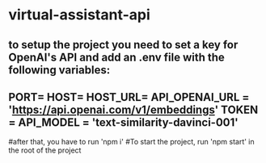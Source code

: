 # virtual-assistant-api

to setup the project you need to set a key for OpenAI's API and add an .env file with the following variables:
-------------------------------------------------------
PORT=
HOST=
HOST_URL=
API_OPENAI_URL = 'https://api.openai.com/v1/embeddings'
TOKEN = 
API_MODEL = 'text-similarity-davinci-001'
-------------------------------------------------------
#after that, you have to run 'npm i'
#To start the project, run 'npm start' in the root of the project 
